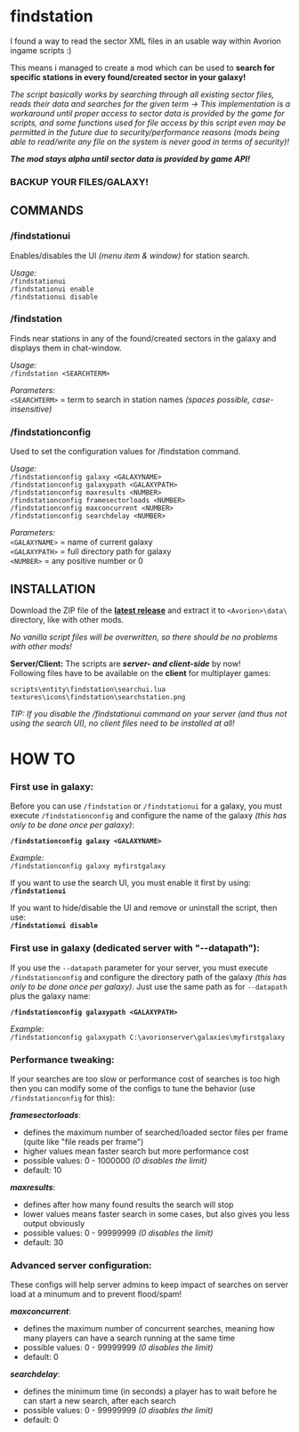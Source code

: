 # findstation

I found a way to read the sector XML files in an usable way within Avorion ingame scripts :)

This means i managed to create a mod which can be used to **search for specific stations in every found/created sector in your galaxy!**

*The script basically works by searching through all existing sector files, reads their data and searches for the given term ->
This implementation is a workaround until proper access to sector data is provided by the game for scripts, and some functions used for file access by this script even may be permitted in the future due to security/performance reasons (mods being able to read/write any file on the system is never good in terms of security)!*

_**The mod stays alpha until sector data is provided by game API!**_

### BACKUP YOUR FILES/GALAXY!

##  COMMANDS

### /findstationui  
Enables/disables the UI *(menu item & window)* for station search.

*Usage:*   
`/findstationui`   
`/findstationui enable`   
`/findstationui disable`


### /findstation  
Finds near stations in any of the found/created sectors in the galaxy and displays them in chat-window.

*Usage:*   
`/findstation <SEARCHTERM>`

*Parameters:*   
`<SEARCHTERM>` = term to search in station names *(spaces possible, case-insensitive)*


### /findstationconfig  
Used to set the configuration values for /findstation command.

*Usage:*   
`/findstationconfig galaxy <GALAXYNAME>`   
`/findstationconfig galaxypath <GALAXYPATH>`   
`/findstationconfig maxresults <NUMBER>`  
`/findstationconfig framesectorloads <NUMBER>`  
`/findstationconfig maxconcurrent <NUMBER>`  
`/findstationconfig searchdelay <NUMBER>`

*Parameters:*  
`<GALAXYNAME>` = name of current galaxy  
`<GALAXYPATH>` = full directory path for galaxy  
`<NUMBER>` = any positive number or 0


##  INSTALLATION
Download the ZIP file of the **[latest release](https://github.com/w00zla/avorion-findstation/releases)** and extract it to `<Avorion>\data\` directory, like with other mods.

*No vanilla script files will be overwritten, so there should be no problems with other mods!*

**Server/Client:** The scripts are _**server- and client-side**_ by now!   
Following files have to be available on the **client** for multiplayer games:
```
scripts\entity\findstation\searchui.lua
textures\icons\findstation\searchstation.png
```

*TIP: If you disable the /findstationui command on your server (and thus not using the search UI), no client files need to be installed at all!*


# HOW TO

### First use in galaxy:
Before you can use `/findstation` or `/findstationui` for a galaxy, you must execute `/findstationconfig` and configure the name of the galaxy *(this has only to be done once per galaxy)*:

**`/findstationconfig galaxy <GALAXYNAME>`**

*Example:*  
`/findstationconfig galaxy myfirstgalaxy`

If you want to use the search UI, you must enable it first by using:  
**`/findstationui`**

If you want to hide/disable the UI and remove or uninstall the script, then use:  
**`/findstationui disable`**


### First use in galaxy (dedicated server with "--datapath"):
If you use the `--datapath` parameter for your server, you must execute `/findstationconfig` and configure the directory path of the galaxy *(this has only to be done once per galaxy)*. Just use the same path as for `--datapath` plus the galaxy name:

**`/findstationconfig galaxypath <GALAXYPATH>`**

*Example:*  
`/findstationconfig galaxypath C:\avorionserver\galaxies\myfirstgalaxy`


### Performance tweaking:
If your searches are too slow or performance cost of searches is too high then you can modify some of the configs to tune the behavior (use `/findstationconfig` for this):

__*framesectorloads*__:   
- defines the maximum number of searched/loaded sector files per frame (quite like "file reads per frame")
- higher values mean faster search but more performance cost
- possible values: 0 - 1000000 *(0 disables the limit)*
- default: 10

__*maxresults*__:   
- defines after how many found results the search will stop
- lower values means faster search in some cases, but also gives you less output obviously
- possible values: 0 - 99999999 *(0 disables the limit)*
- default: 30


### Advanced server configuration:
These configs will help server admins to keep impact of searches on server load at a minumum and to prevent flood/spam!

__*maxconcurrent*__:   
- defines the maximum number of concurrent searches, meaning how many players can have a search running at the same time
- possible values: 0 - 99999999 *(0 disables the limit)*
- default: 0

__*searchdelay*__:   
- defines the minimum time (in seconds) a player has to wait before he can start a new search, after each search
- possible values: 0 - 99999999 *(0 disables the limit)*
- default: 0
